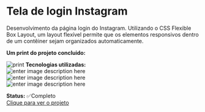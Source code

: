 # Tela de login Instagram 

Desenvolvimento da página login do Instagram. Utilizando o CSS Flexible Box Layout, um layout flexível permite que os elementos responsivos dentro de um contêiner sejam organizados automaticamente.


   
 **Um print do projeto concluido:** 
 
![print](https://user-images.githubusercontent.com/52001215/155026598-52471c02-1dc5-47ef-9df3-bec7bd099348.jpg)
**Tecnologias utilizadas:** <br>
![enter image description here](https://img.shields.io/badge/HTML5-E34F26?style=for-the-badge&logo=html5&logoColor=white) <br>
![enter image description here](https://img.shields.io/badge/CSS3-1572B6?style=for-the-badge&logo=css3&logoColor=white)<br>
![enter image description here](https://img.shields.io/badge/Visual_Studio_Code-0078D4?style=for-the-badge&logo=visual%20studio%20code&logoColor=white)


**Status:** ✅Completo
<br>
[Clique para ver o projeto](https://mariameir.github.io/tela-de-login-instagram/)
